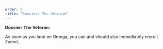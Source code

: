 ```yaml
---
order: 5
title: "Dossier: The Veteran"
---
```


**Dossier: The Veteran:**

As soon as you land on Omega, you can and should also immediately recruit Zaeed,
